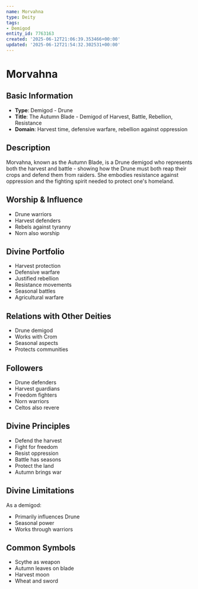 ```yaml
---
name: Morvahna
type: Deity
tags:
- Demigod
entity_id: 7763163
created: '2025-06-12T21:06:39.353466+00:00'
updated: '2025-06-12T21:54:32.302531+00:00'
---
```


# Morvahna

## Basic Information
- **Type**: Demigod - Drune
- **Title**: The Autumn Blade - Demigod of Harvest, Battle, Rebellion, Resistance
- **Domain**: Harvest time, defensive warfare, rebellion against oppression

## Description
Morvahna, known as the Autumn Blade, is a Drune demigod who represents both the harvest and battle - showing how the Drune must both reap their crops and defend them from raiders. She embodies resistance against oppression and the fighting spirit needed to protect one's homeland.

## Worship & Influence
- Drune warriors
- Harvest defenders
- Rebels against tyranny
- Norn also worship

## Divine Portfolio
- Harvest protection
- Defensive warfare
- Justified rebellion
- Resistance movements
- Seasonal battles
- Agricultural warfare

## Relations with Other Deities
- Drune demigod
- Works with Crom
- Seasonal aspects
- Protects communities

## Followers
- Drune defenders
- Harvest guardians
- Freedom fighters
- Norn warriors
- Celtos also revere

## Divine Principles
- Defend the harvest
- Fight for freedom
- Resist oppression
- Battle has seasons
- Protect the land
- Autumn brings war

## Divine Limitations
As a demigod:
- Primarily influences Drune
- Seasonal power
- Works through warriors

## Common Symbols
- Scythe as weapon
- Autumn leaves on blade
- Harvest moon
- Wheat and sword